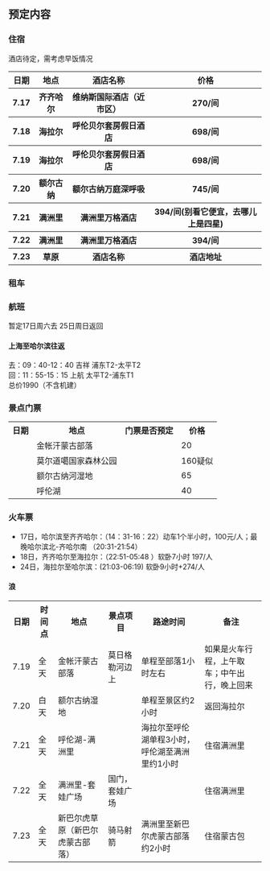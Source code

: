 ## 预定内容  

### 住宿  
酒店待定，需考虑早饭情况
<table>
	<tr>
		<th>日期</th>
		<th>地点</th>
		<th>酒店名称</th>
		<th>价格</th>
	</tr>
	<tr>
		<th>7.17</th>
		<th>齐齐哈尔</th>
		<th>维纳斯国际酒店（近市区）</th>
		<th>270/间</th>
	</tr>
	<tr>
		<th>7.18</th>
		<th>海拉尔</th>
		<th>呼伦贝尔套房假日酒店</th>
		<th>698/间</th>
	</tr>
	<tr>
		<th>7.19</th>
		<th>海拉尔</th>
		<th>呼伦贝尔套房假日酒店</th>
		<th>698/间</th>
	</tr>
	<tr>
		<th>7.20</th>
		<th>额尔古纳</th>
		<th>额尔古纳万庭深呼吸</th>
		<th>745/间</th>
	</tr>
	<tr>
		<th>7.21</th>
		<th>满洲里</th>
		<th>满洲里万格酒店</th>
		<th>394/间(别看它便宜，去哪儿上是四星)</th>
	</tr>
	<tr>
		<th>7.22</th>
		<th>满洲里</th>
		<th>满洲里万格酒店</th>
		<th>394/间</th>
	</tr>
	<tr>
		<th>7.23</th>
		<th>草原</th>
		<th>酒店名称</th>
		<th>酒店地址</th>
	</tr>
</table>

### 租车  

### 航班
暂定17日周六去 25日周日返回
#### 上海至哈尔滨往返
去：09：40-12：40 吉祥 浦东T2-太平T2  
回：11：55-15：15 上航 太平T2-浦东T1  
总价1990（不含机建）  



### 景点门票  
<table>
	<tr>
		<th>日期</th>
		<th>地点</th>
		<th>门票是否预定</th>
		<th>价格</th>
	</tr>
	<tr >
	    <td> </td>
	    <td>金帐汗蒙古部落</td>  
	    <td></td>
	    <td>20 </td>
	</tr>
	<tr >
	    <td> </td>
	    <td>莫尔道噶国家森林公园</td>  
	    <td></td>
	    <td>160疑似 </td>
	</tr>
	<tr >
	    <td> </td>
	    <td>额尔古纳河湿地</td>  
	    <td></td>
	    <td>65 </td>
	</tr>
	<tr >
	    <td> </td>
	    <td>呼伦湖</td>  
	    <td></td>
	    <td>40 </td>
	</tr>
</table>

### 火车票
* 17日，哈尔滨至齐齐哈尔：（14：31-16：22）动车1个半小时，100元/人；最晚哈尔滨北-齐哈尔南 （20:31-21:54）
* 18日，齐齐哈尔至海拉尔：（22:51-05:48 ）软卧7小时 197/人
* 24日，海拉尔至哈尔滨：(21:03-06:19) 软卧9小时+274/人

#### 浪  
<table>
	<tr>
	    <th>日期</th>
	    <th>时间点</th>
	    <th>地点</th>
	    <th>景点项目</th>
	    <th>路途时间</th>
	    <th>备注</th>
	</tr >
	<tr>
	    <td rowspan="1">7.19</td>
	    <td> 全天</td>
	    <td>金帐汗蒙古部落</td>
	    <td>莫日格勒河边上</td>
	    <td>单程至部落1小时左右</td>
	    <td>如果是火车行程，上午取车；中午出行，晚上回来</td>
	</tr>
	<tr>
	    <td rowspan="1">7.20</td>
	    <td>白天</td>
	    <td>额尔古纳湿地</td>  
	    <td></td>
	    <td>单程至景区约2小时</td>
	    <td>返回海拉尔</td>
	</tr>
	<tr>
	    <td rowspan="1">7.21</td>
	    <td >全天</td>
	    <td >呼伦湖-满洲里</td>
	    <td ></td>
	    <td >海拉尔至呼伦湖单程3小时，呼伦湖至满洲里约1小时</td>
	    <td >住宿满洲里</td>
	</tr>
	<tr>
	    <td rowspan="1">7.22</td>
	    <td >全天</td>
	    <td >满洲里-套娃广场</td>
	    <td >国门，套娃广场</td>
	    <td ></td>
	    <td >住宿满洲里</td>
	</tr>
	<tr>
	    <td rowspan="1">7.23</td>
	    <td >全天</td>
	    <td >新巴尔虎草原（新巴尔虎蒙古部落）</td>
	    <td >骑马射箭</td>
	    <td >满洲里至新巴尔虎蒙古部落约2小时</td>
	    <td >住宿蒙古包</td>
	</tr>
</table>  

   
